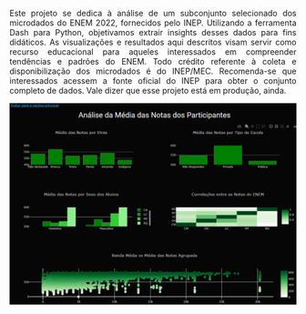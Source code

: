 <div style="text-align:justify">

Este projeto se dedica à análise de um subconjunto selecionado dos microdados do ENEM 2022, fornecidos pelo INEP. Utilizando a ferramenta Dash para Python, objetivamos extrair insights desses dados para fins didáticos.  As visualizações e resultados aqui descritos visam servir como recurso educacional para aqueles interessados em compreender tendências e padrões do ENEM. Todo crédito referente à coleta e disponibilização dos microdados é do INEP/MEC. Recomenda-se que interessados acessem a fonte oficial do INEP para obter o conjunto completo de dados.
Vale dizer que esse projeto está em produção, ainda.

![Alt text](image.png)

</div>